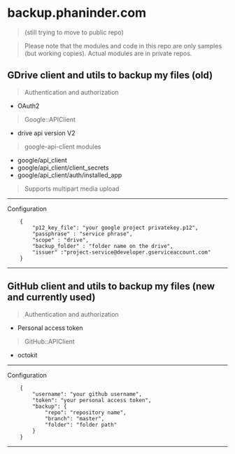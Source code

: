 backup.phaninder.com 
====================
> (still trying to move to public repo)

> Please note that the modules and code in this repo are only samples (but working copies). Actual modules are in private repos.

## GDrive client and utils to backup my files (old)

> Authentication and authorization
* OAuth2

> Google::APIClient
* drive api version V2

> google-api-client modules
* google/api_client
* google/api_client/client_secrets
* google/api_client/auth/installed_app

> Supports multipart media upload

---------------------------------------------

Configuration

		{
			"p12_key_file": "your google project privatekey.p12",
			"passphrase" : "service phrase",
			"scope" : "drive",
			"backup_folder" : "folder name on the drive",
			"issuer" :"project-service@developer.gserviceaccount.com"
		}

--------
## GitHub client and utils to backup my files (new and currently used)

> Authentication and authorization
* Personal access token

> GitHub::APIClient
* octokit

---------------------------------------------

Configuration

		{
			"username": "your github username",
			"token": "your personal access token",
			"backup": {
				"repo": "repository name",
				"branch": "master",
				"folder": "folder path"
			}
		}

--------
